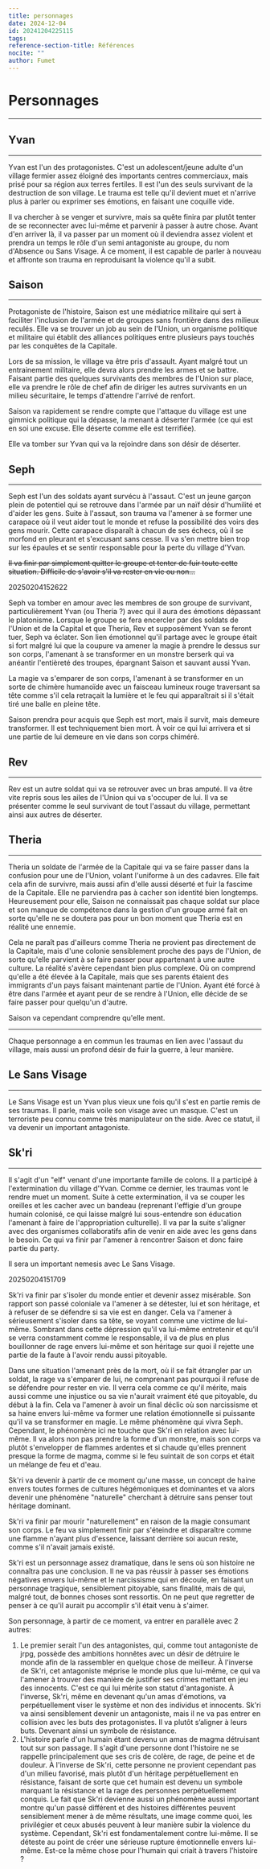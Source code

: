 ```yaml
---
title: personnages
date: 2024-12-04
id: 20241204225115
tags: 
reference-section-title: Références
nocite: ""
author: Fumet
---
```

# Personnages
---
## Yvan
---
Yvan est l'un des protagonistes. C'est un adolescent/jeune adulte d'un village fermier assez éloigné des importants centres commerciaux, mais prisé pour sa région aux terres fertiles. Il est l'un des seuls survivant de la destruction de son village. Le trauma est telle qu'il devient muet et n'arrive plus à parler ou exprimer ses émotions, en faisant une coquille vide.

Il va chercher à se venger et survivre, mais sa quête finira par plutôt tenter de se reconnecter avec lui-même et parvenir à passer à autre chose. Avant d'en arriver là, il va passer par un moment où il deviendra assez violent et prendra un temps le rôle d'un semi antagoniste au groupe, du nom d'Absence ou Sans Visage. À ce moment, il est capable de parler à nouveau et affronte son trauma en reproduisant la violence qu'il a subit. 

## Saison
---
Protagoniste de l'histoire, Saison est une médiatrice militaire qui sert à faciliter l'inclusion de l'armée et de groupes sans frontière dans des milieux reculés. Elle va se trouver un job au sein de l'Union, un organisme politique et militaire qui établit des alliances politiques entre plusieurs pays touchés par les conquêtes de la Capitale.

Lors de sa mission, le village va être pris d'assault. Ayant malgré tout un entrainement militaire, elle devra alors prendre les armes et se battre. Faisant partie des quelques survivants des membres de l'Union sur place, elle va prendre le rôle de chef afin de diriger les autres survivants en un milieu sécuritaire, le temps d'attendre l'arrivé de renfort.

Saison va rapidement se rendre compte que l'attaque du village est une gimmick politique qui la dépasse, la menant à déserter l'armée (ce qui est en soi une excuse. Elle déserte comme elle est terrifiée).

Elle va tomber sur Yvan qui va la rejoindre dans son désir de déserter.

## Seph
---
Seph est l'un des soldats ayant survécu à l'assaut. C'est un jeune garçon plein de potentiel qui se retrouve dans l'armée par un naïf désir d'humilité et d'aider les gens. Suite à l'assaut, son trauma va l'amener à se former une carapace où il veut aider tout le monde et refuse la possibilité des voirs des gens mourir. Cette carapace disparaît à chacun de ses échecs, où il se morfond en pleurant et s'excusant sans cesse. Il va s'en mettre bien trop sur les épaules et se sentir responsable pour la perte du village d'Yvan.

~~Il va finir par simplement quitter le groupe et tenter de fuir toute cette situation. Difficile de s'avoir s'il va rester en vie ou non...~~

20250204152622

Seph va tomber en amour avec les membres de son groupe de survivant, particulièrement Yvan (ou Theria ?) avec qui il aura des émotions dépassant le platonisme. Lorsque le groupe se fera encercler par des soldats de l'Union et de la Capital et que Theria, Rev et supposément Yvan se feront tuer, Seph va éclater. Son lien émotionnel qu'il partage avec le groupe était si fort malgré lui que la coupure va amener la magie à prendre le dessus sur son corps, l'amenant à se transformer en un monstre berserk qui va anéantir l'entièreté des troupes, épargnant Saison et sauvant aussi Yvan.

La magie va s'emparer de son corps, l'amenant à se transformer en un sorte de chimère humanoïde avec un faisceau lumineux rouge traversant sa tête comme s'il cela retraçait la lumière et le feu qui apparaîtrait si il s'était tiré une balle en pleine tête.

Saison prendra pour acquis que Seph est mort, mais il survit, mais demeure transformer. Il est techniquement bien mort. À voir ce qui lui arrivera et si une partie de lui demeure en vie dans son corps chiméré.

## Rev
---
Rev est un autre soldat qui va se retrouver avec un bras amputé. Il va être vite repris sous les ailes de l'Union qui va s'occuper de lui. Il va se présenter comme le seul survivant de tout l'assaut du village, permettant ainsi aux autres de déserter.

## Theria
---
Theria un soldate de l'armée de la Capitale qui va se faire passer dans la confusion pour une de l'Union, volant l'uniforme à un des cadavres. Elle fait cela afin de survivre, mais aussi afin d'elle aussi déserté et fuir la fascime de la Capitale. Elle ne parviendra pas à cacher son identité bien longtemps. Heureusement pour elle, Saison ne connaissait pas chaque soldat sur place et son manque de compétence dans la gestion d'un groupe armé fait en sorte qu'elle ne se doutera pas pour un bon moment que Theria est en réalité une ennemie.

Cela ne paraît pas d'ailleurs comme Theria ne provient pas directement de la Capitale, mais d'une colonie sensiblement proche des pays de l'Union, de sorte qu'elle parvient à se faire passer pour appartenant à une autre culture. La réalité s'avère cependant bien plus complexe. Où on comprend qu'elle a été élevée à la Capitale, mais que ses parents étaient des immigrants d'un pays faisant maintenant partie de l'Union. Ayant été forcé à être dans l'armée et ayant peur de se rendre à l'Union, elle décide de se faire passer pour quelqu'un d'autre.

Saison va cependant comprendre qu'elle ment.

---

Chaque personnage a en commun les traumas en lien avec l'assaut du village, mais aussi un profond désir de fuir la guerre, à leur manière. 

## Le Sans Visage
---
Le Sans Visage est un Yvan plus vieux une fois qu'il s'est en partie remis de ses traumas. Il parle, mais voile son visage avec un masque. C'est un terroriste peu connu comme très manipulateur on the side. Avec ce statut, il va devenir un important antagoniste.

## Sk'ri
---
Il s'agit d'un "elf" venant d'une importante famille de colons. Il a participé à l'extermination du village d'Yvan. Comme ce dernier, les traumas vont le rendre muet un moment. Suite à cette extermination, il va se couper les oreilles et les cacher avec un bandeau (reprenant l'effigie d'un groupe humain colonisé, ce qui laisse malgré lui sous-entendre son éducation l'amenant à faire de l'appropriation culturelle). Il va par la suite s'aligner avec des organismes collaboratifs afin de venir en aide avec les gens dans le besoin. Ce qui va finir par l'amener à rencontrer Saison et donc faire partie du party.

Il sera un important nemesis avec Le Sans Visage.

20250204151709

Sk'ri va finir par s'isoler du monde entier et devenir assez misérable. Son rapport son passé coloniale va l'amener à se détester, lui et son héritage, et à refuser de se défendre si sa vie est en danger. Cela va l'amener à sérieusement s'isoler dans sa tête, se voyant comme une victime de lui-même. Sombrant dans cette dépression qu'il va lui-même entretenir et qu'il se verra constamment comme le responsable, il va de plus en plus bouillonner de rage envers lui-même et son héritage sur quoi il rejette une partie de la faute à l'avoir rendu aussi pitoyable.

Dans une situation l'amenant près de la mort, où il se fait étrangler par un soldat, la rage va s'emparer de lui, ne comprenant pas pourquoi il refuse de se défendre pour rester en vie. Il verra cela comme ce qu'il mérite, mais aussi comme une injustice ou sa vie n'aurait vraiment été que pitoyable, du début à la fin. Cela va l'amener à avoir un final déclic où son narcissisme et sa haine envers lui-même va former une relation émotionnelle si puissante qu'il va se transformer en magie. Le même phénomène qui vivra Seph. Cependant, le phénomène ici ne touche que Sk'ri en relation avec lui-même. Il va alors non pas prendre la forme d'un monstre, mais son corps va plutôt s'envelopper de flammes ardentes et si chaude qu'elles prennent presque la forme de magma, comme si le feu suintait de son corps et était un mélange de feu et d'eau.

Sk'ri va devenir à partir de ce moment qu'une masse, un concept de haine envers toutes formes de cultures hégémoniques et dominantes et va alors devenir une phénomène "naturelle" cherchant à détruire sans penser tout héritage dominant.

Sk'ri va finir par mourir "naturellement" en raison de la magie consumant son corps. Le feu va simplement finir par s'éteindre et disparaître comme une flamme n'ayant plus d'essence, laissant derrière soi aucun reste, comme s'il n'avait jamais existé.

Sk'ri est un personnage assez dramatique, dans le sens où son histoire ne connaîtra pas une conclusion. Il ne va pas réussir à passer ses émotions négatives envers lui-même et le narcissisme qui en découle, en faisant un personnage tragique, sensiblement pitoyable, sans finalité, mais de qui, malgré tout, de bonnes choses sont ressortis. On ne peut que regretter de penser à ce qu'il aurait pu accomplir s'il était venu à s'aimer.

Son personnage, à partir de ce moment, va entrer en parallèle avec 2 autres:

1. Le premier serait l'un des antagonistes, qui, comme tout antagoniste de jrpg, possède des ambitions honnêtes avec un désir de détruire le monde afin de la rassembler en quelque chose de meilleur. À l'inverse de Sk'ri, cet antagoniste méprise le monde plus que lui-même, ce qui va l'amener à trouver des manière de justifier ses crimes mettant en jeu des innocents. C'est ce qui lui mérite son statut d'antagoniste. À l'inverse, Sk'ri, même en devenant qu'un amas d'émotions, va perpétuellement viser le système et non des individus et innocents. Sk'ri va ainsi sensiblement devenir un antagoniste, mais il ne va pas entrer en collision avec les buts des protagonistes. Il va plutôt s’aligner à leurs buts. Devenant ainsi un symbole de résistance.
2. L'histoire parle d'un humain étant devenu un amas de magma détruisant tout sur son passage. Il s'agit d'une personne dont l'histoire ne se rappelle principalement que ses cris de colère, de rage, de peine et de douleur. À l'inverse de Sk'ri, cette personne ne provient cependant pas d'un milieu favorisé, mais plutôt d'un héritage perpétuellement en résistance, faisant de sorte que cet humain est devenu un symbole marquant la résistance et la rage des personnes perpétuellement conquis. Le fait que Sk'ri devienne aussi un phénomène aussi important montre qu'un passé différent et des histoires différentes peuvent sensiblement mener à de même résultats, une image comme quoi, les privilégier et ceux abusés peuvent à leur manière subir la violence du système. Cependant, Sk'ri est fondamentalement contre lui-même. Il se déteste au point de créer une sérieuse rupture émotionnelle envers lui-même. Est-ce la même chose pour l'humain qui criait à travers l'histoire ? 
